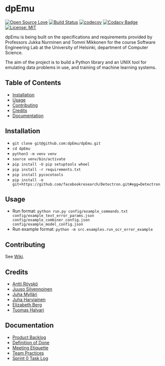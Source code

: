 # dpEmu

[![Open Source Love](https://badges.frapsoft.com/os/v1/open-source.svg?v=103)](https://github.com/ellerbrock/open-source-badges/)
[![Build Status](https://travis-ci.com/dpEmu/dpEmu.svg?branch=master)](https://travis-ci.com/dpEmu/dpEmu)
[![codecov](https://codecov.io/gh/dpEmu/dpEmu/branch/master/graph/badge.svg)](https://codecov.io/gh/dpEmu/dpEmu)
[![Codacy Badge](https://api.codacy.com/project/badge/Grade/87b3b421702b4885a37f4025b59f5381)](https://www.codacy.com/app/thalvari/dpEmu?utm_source=github.com&amp;utm_medium=referral&amp;utm_content=dpEmu/dpEmu&amp;utm_campaign=Badge_Grade)
[![License: MIT](https://img.shields.io/badge/License-MIT-green.svg)](https://opensource.org/licenses/MIT)

dpEmu is being built on the specifications and requirements provided by Professors Jukka Nurminen and Tommi Mikkonen for the course Software Engineering Lab at the University of Helsinki, department of Computer Science.

The aim of the project is to build a Python library and an UNIX tool for emulating data problems in use, and training of machine learning systems.

## Table of Contents <a name="table-of-contents"/>
*  [Installation](#installation)
*  [Usage](#usage)
*  [Contributing](#contributing)
*  [Credits](#credits)
*  [Documentation](#documentation)

## Installation <a name="installation"/>
*  ```git clone git@github.com:dpEmu/dpEmu.git```
*  ```cd dpEmu```
*  ```python3 -m venv venv```
*  ```source venv/bin/activate```
*  ```pip install -U pip setuptools wheel```
*  ```pip install -r requirements.txt```
*  ```pip install pycocotools```
*  ```pip install -e git+https://github.com/facebookresearch/Detectron.git#egg=Detectron```

## Usage <a name="usage"/>
* Run format: ```python run.py config/example_commands.txt config/example_text_error_params.json config/example_combiner_config.json config/example_model_config.json```
* Run example format: ```python -m src.examples.run_ocr_error_example```

## Contributing <a name="contributing"/>
See [Wiki](https://github.com/dpEmu/dpEmu/wiki/Contributing).

## Credits <a name="credits"/>
*  [Antti Röyskö](https://github.com/anroysko)
*  [Juuso Silvennoinen](https://github.com/Jsos17)
*  [Juha Mylläri](https://github.com/juhamyllari)
*  [Juha Harviainen](https://github.com/Kalakuh)
*  [Elizabeth Berg](https://github.com/reykjaviks)
*  [Tuomas Halvari](https://github.com/thalvari)

## Documentation <a name="documentation"/>
*  [Product Backlog](https://docs.google.com/spreadsheets/d/1WarfjE1UKnpkwlG3px8kG7dWvZmzVhzRg8-vwbMKG6c)
*  [Definition of Done](docs/definition_of_done.md)
*  [Meeting Etiquette](docs/meeting_etiquette.md)
*  [Team Practices](docs/team_practices.md)
*  [Sprint 0 Task Log](https://github.com/dpEmu/dpEmu/projects/1)
